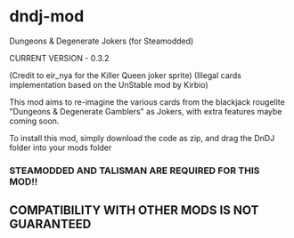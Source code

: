 # dndj-mod
Dungeons &amp; Degenerate Jokers (for Steamodded)

CURRENT VERSION - 0.3.2

(Credit to eir_nya for the Killer Queen joker sprite)
(Illegal cards implementation based on the UnStable mod by Kirbio)

This mod aims to re-imagine the various cards from the blackjack rougelite "Dungeons & Degenerate Gamblers" as Jokers,
with extra features maybe coming soon.

To install this mod, simply download the code as zip, and drag the DnDJ folder into your mods folder

### STEAMODDED AND TALISMAN ARE REQUIRED FOR THIS MOD!!
## COMPATIBILITY WITH OTHER MODS IS NOT GUARANTEED ##
